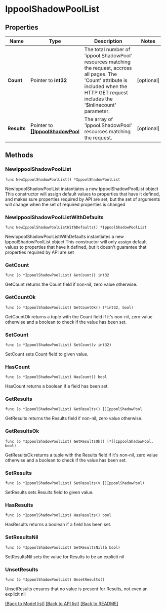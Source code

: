 # IppoolShadowPoolList

## Properties

Name | Type | Description | Notes
------------ | ------------- | ------------- | -------------
**Count** | Pointer to **int32** | The total number of &#39;ippool.ShadowPool&#39; resources matching the request, accross all pages. The &#39;Count&#39; attribute is included when the HTTP GET request includes the &#39;$inlinecount&#39; parameter. | [optional] 
**Results** | Pointer to [**[]IppoolShadowPool**](IppoolShadowPool.md) | The array of &#39;ippool.ShadowPool&#39; resources matching the request. | [optional] 

## Methods

### NewIppoolShadowPoolList

`func NewIppoolShadowPoolList() *IppoolShadowPoolList`

NewIppoolShadowPoolList instantiates a new IppoolShadowPoolList object
This constructor will assign default values to properties that have it defined,
and makes sure properties required by API are set, but the set of arguments
will change when the set of required properties is changed

### NewIppoolShadowPoolListWithDefaults

`func NewIppoolShadowPoolListWithDefaults() *IppoolShadowPoolList`

NewIppoolShadowPoolListWithDefaults instantiates a new IppoolShadowPoolList object
This constructor will only assign default values to properties that have it defined,
but it doesn't guarantee that properties required by API are set

### GetCount

`func (o *IppoolShadowPoolList) GetCount() int32`

GetCount returns the Count field if non-nil, zero value otherwise.

### GetCountOk

`func (o *IppoolShadowPoolList) GetCountOk() (*int32, bool)`

GetCountOk returns a tuple with the Count field if it's non-nil, zero value otherwise
and a boolean to check if the value has been set.

### SetCount

`func (o *IppoolShadowPoolList) SetCount(v int32)`

SetCount sets Count field to given value.

### HasCount

`func (o *IppoolShadowPoolList) HasCount() bool`

HasCount returns a boolean if a field has been set.

### GetResults

`func (o *IppoolShadowPoolList) GetResults() []IppoolShadowPool`

GetResults returns the Results field if non-nil, zero value otherwise.

### GetResultsOk

`func (o *IppoolShadowPoolList) GetResultsOk() (*[]IppoolShadowPool, bool)`

GetResultsOk returns a tuple with the Results field if it's non-nil, zero value otherwise
and a boolean to check if the value has been set.

### SetResults

`func (o *IppoolShadowPoolList) SetResults(v []IppoolShadowPool)`

SetResults sets Results field to given value.

### HasResults

`func (o *IppoolShadowPoolList) HasResults() bool`

HasResults returns a boolean if a field has been set.

### SetResultsNil

`func (o *IppoolShadowPoolList) SetResultsNil(b bool)`

 SetResultsNil sets the value for Results to be an explicit nil

### UnsetResults
`func (o *IppoolShadowPoolList) UnsetResults()`

UnsetResults ensures that no value is present for Results, not even an explicit nil

[[Back to Model list]](../README.md#documentation-for-models) [[Back to API list]](../README.md#documentation-for-api-endpoints) [[Back to README]](../README.md)


